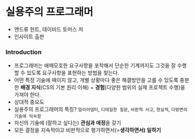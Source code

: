 # 실용주의 프로그래머
- 앤드류 헌트, 데이비드 토머스 저
- 인사이트 출판

### Introduction
* 프로그래머는 애매모호한 요구사항을 포착해서 단순한 기계까지도 그것을 잘 수행할 수 있도록 요구사항을 표현하는 방법을 찾는다.
* 어떤 특정 기술에 매이지 않고, 개별 상황마다 좋은 해결방안을 고를 수 있도록 충분한 **배경 지식**(CS의 기본 원리 이해) + **경험**(다양한 범위의 실제 프로젝트 수행)을 가져야 한다.
* 상대적 중요도
* 실용주의 프로그래머의 특징? `얼리어댑터`, `디테일한 질문`, `비판적 사고`, `현실적`, `다방면의 기술에 익숙함`
* 자신의 기술에 (잘하고 싶다는) **관심과 애정**을 갖기
* 모든 결정을 지속적이고 비판적으로 평가하면서(=**생각하면서) 일하기**